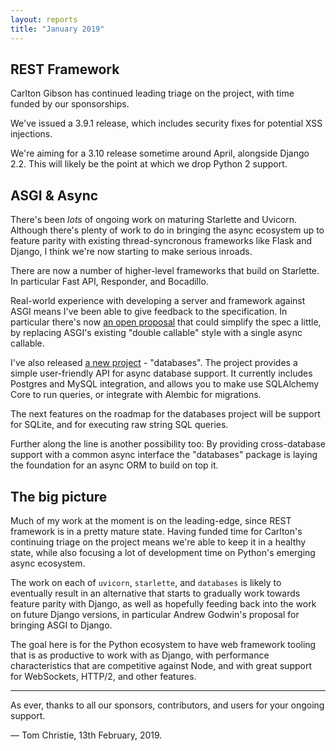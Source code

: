 ```yaml
---
layout: reports
title: "January 2019"
---
```


## REST Framework
Carlton Gibson has continued leading triage on the project, with time funded by our sponsorships.

We've issued a 3.9.1 release, which includes security fixes for potential XSS injections.

We're aiming for a 3.10 release sometime around April, alongside Django 2.2. This will likely be the point at which we drop Python 2 support.

## ASGI & Async
There's been *lots* of ongoing work on maturing Starlette and Uvicorn. Although there's plenty of work to do in bringing the async ecosystem up to feature parity with existing thread-syncronous frameworks like Flask and Django, I think we're now starting to make serious inroads.

There are now a number of higher-level frameworks that build on Starlette. In particular Fast API, Responder, and Bocadillo.

Real-world experience with developing a server and framework against ASGI means I've been able to give feedback to the specification. In particular there's now [an open proposal](https://github.com/django/asgiref/issues/78) that could simplify the spec a little, by replacing ASGI's existing "double callable" style with a single async callable.

I've also released [a new project](https://github.com/encode/databases) - "databases". The project provides a simple user-friendly API for async database support. It currently includes Postgres and MySQL integration, and allows you to make use SQLAlchemy Core to run queries, or integrate with Alembic for migrations.

The next features on the roadmap for the databases project will be support for SQLite, and for executing raw string SQL queries.

Further along the line is another possibility too: By providing cross-database support with a common async interface the "databases" package is laying the foundation for an async ORM to build on top it.
## The big picture
Much of my work at the moment is on the leading-edge, since REST framework is in a pretty mature state. Having funded time for Carlton's continuing triage on the project means we're able to keep it in a healthy state, while also focusing a lot of development time on Python's emerging async ecosystem.

The work on each of `uvicorn`, `starlette`, and `databases` is likely to eventually result in an alternative that starts to gradually work towards feature parity with Django, as well as hopefully feeding back into the work on future Django versions, in particular Andrew Godwin's proposal for bringing ASGI to Django.

The goal here is for the Python ecosystem to have web framework tooling that is as productive to work with as Django, with performance characteristics that are competitive against Node, and with great support for WebSockets, HTTP/2, and other features.

---

As ever, thanks to all our sponsors, contributors, and users for your ongoing support.

&mdash; Tom Christie, 13th February, 2019.
